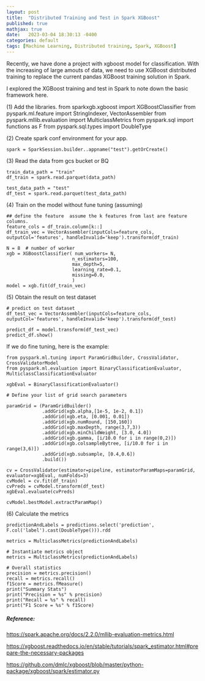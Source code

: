 ```yaml
---
layout: post
title:  "Distributed Training and Test in Spark XGBoost"
published: true
mathjax: true
date:   2023-03-04 18:30:13 -0400
categories: default
tags: [Machine Learning, Distributed training, Spark, XGBoost]
---
```


Recently, we have done a project with xgboost model for classification. With the increasing of large amouts of data, we need to use XGBoost distributed training to replace the current pandas XGBoost training solution in Spark.

I explored the XGBoost training and test in Spark to note down the basic framework here.

(1) Add the libraries.
from sparkxgb.xgboost import XGBoostClassifier
from pyspark.ml.feature import StringIndexer, VectorAssembler
from pyspark.mllib.evaluation import MulticlassMetrics
from pyspark.sql import functions as F
from pyspark.sql.types import DoubleType

(2) Create spark conf environment for your app.
```
spark = SparkSession.builder..appname("test").getOrCreate()
```

(3) Read the data from gcs bucket or BQ
```
train_data_path = "train"
df_train = spark.read.parquet(data_path)

test_data_path = "test"
df_test = spark.read.parquet(test_data_path)
```

(4) Train on the model without fune tuning (assuming)
```
## define the feature  assume the k features from last are feature columns.
feature_cols = df_train.column[k::]
df_train_vec = VectorAssembler(inputCols=feature_cols, outputCol='features', handleInvalid='keep').transform(df_train)

N = 8  # number of worker
xgb = XGBoostClassifier( num_workers= N,
                        n_estimators=100,
                        max_depth=5,
                        learning_rate=0.1,
                        missing=0.0,
                        )
model = xgb.fit(df_train_vec)

```

(5) Obtain the result on test dataset

```
# predict on test dataset
df_test_vec = VectorAssembler(inputCols=feature_cols, outputCol='features', handleInvalid='keep').transform(df_test)

predict_df = model.transform(df_test_vec)
predict_df.show()
```

If we do fine tuning, here is the example:

```
from pyspark.ml.tuning import ParamGridBuilder, CrossValidator, CrossValidatorModel
from pyspark.ml.evaluation import BinaryClassificationEvaluator, MulticlassClassificationEvaluator

xgbEval = BinaryClassificationEvaluator()

# Define your list of grid search parameters

paramGrid = (ParamGridBuilder()
             .addGrid(xgb.alpha,[1e-5, 1e-2, 0.1])
             .addGrid(xgb.eta, [0.001, 0.01])
             .addGrid(xgb.numRound, [150,160])
             .addGrid(xgb.maxDepth, range(3,7,3))
             .addGrid(xgb.minChildWeight, [3.0, 4.0])
             .addGrid(xgb.gamma, [i/10.0 for i in range(0,2)])
             .addGrid(xgb.colsampleBytree, [i/10.0 for i in range(3,6)])
             .addGrid(xgb.subsample, [0.4,0.6])
             .build())

cv = CrossValidator(estimator=pipeline, estimatorParamMaps=paramGrid, evaluator=xgbEval, numFolds=3)
cvModel = cv.fit(df_train)
cvPreds = cvModel.transform(df_test)
xgbEval.evaluate(cvPreds)

cvModel.bestModel.extractParamMap()
```

(6) Calculate the metrics

```
predictionAndLabels = predictions.select('prediction', F.col('label').cast(DoubleType())).rdd

metrics = MulticlassMetrics(predictionAndLabels)

# Instantiate metrics object
metrics = MulticlassMetrics(predictionAndLabels)

# Overall statistics
precision = metrics.precision()
recall = metrics.recall()
f1Score = metrics.fMeasure()
print("Summary Stats")
print("Precision = %s" % precision)
print("Recall = %s" % recall)
print("F1 Score = %s" % f1Score)

```


##### Reference:

https://spark.apache.org/docs/2.2.0/mllib-evaluation-metrics.html

https://xgboost.readthedocs.io/en/stable/tutorials/spark_estimator.html#prepare-the-necessary-packages

https://github.com/dmlc/xgboost/blob/master/python-package/xgboost/spark/estimator.py